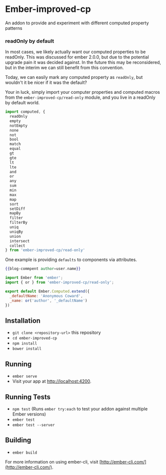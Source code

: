 # Ember-improved-cp

An addon to provide and experiment with different computed property patterns

### readOnly by default

In most cases, we likely actually want our computed properties to be readOnly.
This was discussed for ember 2.0.0, but due to the potential upgrade pain it
was decided against. In the future this may be reconsidered, but in the interim
we can still benefit from this convention.

Today, we can easily mark any computed property as `readOnly`, but wouldn't it
be nicer if it was the default?

Your in luck, simply import your computer properties and computed macros from
the `ember-improved-cp/read-only` module, and you live in a readOnly by default world.

```js
import computed, {
  readOnly
  empty
  notEmpty
  none
  not
  bool
  match
  equal
  gt
  gte
  lt
  lte
  and
  or
  any
  sum
  min
  max
  map
  sort
  setDiff
  mapBy
  filter
  filterBy
  uniq
  uniqBy
  union
  intersect
  collect
} from 'ember-improved-cp/read-only'
```

One example is providing `defaults` to components via attributes.

```hbs
{{blog-commpent author=user.name}}
```

```js
import Ember from 'ember';
import { or } from 'ember-improved-cp/read-only';

export default Ember.Computed.extend({
  _defaultName: 'Anonymous Coward',
  _name: or('author', '_defaultName')
})

```

## Installation

* `git clone <repository-url>` this repository
* `cd ember-improved-cp`
* `npm install`
* `bower install`

## Running

* `ember serve`
* Visit your app at [http://localhost:4200](http://localhost:4200).

## Running Tests

* `npm test` (Runs `ember try:each` to test your addon against multiple Ember versions)
* `ember test`
* `ember test --server`

## Building

* `ember build`

For more information on using ember-cli, visit [http://ember-cli.com/](http://ember-cli.com/).
